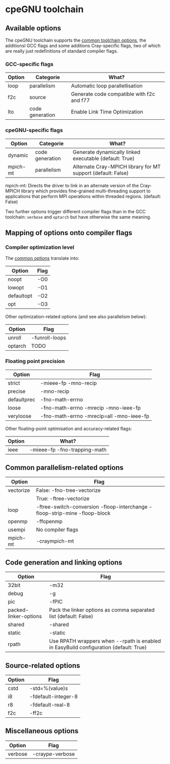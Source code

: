 # cpeGNU toolchain

## Available options

The cpeGNU toolchain supports the [common toolchain options](toolchain_common.md),
the additionsl GCC flags and some additions Cray-specific flags, two of which are
really just redefinitions of standard compiler flags.


### GCC-specific flags

| Option | Categorie       | What?                                     |
|--------|-----------------|-------------------------------------------|
| loop   | parallelism     | Automatic loop parallellisation           |
| f2c    | source          | Generate code compatible with f2c and f77 |
| lto    | code generation | Enable Link Time Optimization             |


### cpeGNU-specific flags

| Option   | Categorie       | What?                                                        |
|----------|-----------------|--------------------------------------------------------------|
| dynamic  | code generation | Generate dynamically linked executable (default: True)       |
| mpich-mt | parallelism     | Alternate Cray-MPICH library for MT support (default: False) |

mpich-mt: Directs the driver to link in an alternate version of the Cray-MPICH
library which provides fine-grained multi-threading support to applications that
perform MPI operations within threaded regions. (default: False)

Two further options trigger different compiler flags than in the GCC toolchain: ``verbose``
and ``optarch`` but have otherwise the same meaning.


## Mapping of options onto compiler flags

### Compiler optimization level

The [common options](toolchain_common.md) translate into:

| Option     | Flag |
|------------|------|
| noopt      | -O0  |
| lowopt     | -O1  |
| defaultopt | -O2  |
| opt        | -O3  |

Other optimization-related options (and see also parallelism below):

| Option  | Flag           |
|---------|----------------|
| unroll  | -funroll-loops |
| optarch | TODO           |


### Floating point precision

| Option      | Flag                                     |
|-------------|------------------------------------------|
| strict      | -mieee-fp -mno-recip                     |
| precise     | -mno-recip                               |
| defaultprec | -fno-math-errno                          |
| loose       | -fno-math-errno -mrecip -mno-ieee-fp     |
| veryloose   | -fno-math-errno -mrecip=all -mno-ieee-fp |

Other floating-point optimisation and accuracy-related flags:

| Option | What?                        |
|--------|------------------------------|
| ieee   | -mieee-fp -fno-trapping-math |


## Common parallelism-related options

| Option    | Flag                                                                       |
|-----------|----------------------------------------------------------------------------|
| vectorize | False: -fno-tree-vectorize                                                 |
|           | True: -ftree-vectorize                                                     |
| loop      | -ftree-switch-conversion -floop-interchange -floop-strip-mine -floop-block |
| openmp    | -ffopenmp                                                                  |
| usempi    | No compiler flags                                                          |
| mpich-mt  | -craympich-mt                                                              |


## Code generation and linking options

| Option                | Flag                                                                                 |
|-----------------------|---------------------------------------------------------------------------------------|
| 32bit                 | -m32                                         |
| debug                 | -g               |
| pic                   | -fPIC                  |
| packed-linker-options | Pack the linker options as comma separated list (default: False)                      |
| shared                | -shared                 |
| static                | -static                 |
| rpath                 | Use RPATH wrappers when --rpath is enabled in EasyBuild configuration (default: True) |


## Source-related options

| Option | Flag                |
|--------|---------------------|
| cstd   | -std=%(value)s      |
| i8     | -fdefault-integer-8 |
| r8     | -fdefault-real-8    |
| f2c    | -ff2c               |


## Miscellaneous options

| Option         | Flag            |
|----------------|-----------------|
| verbose        | -craype-verbose |


